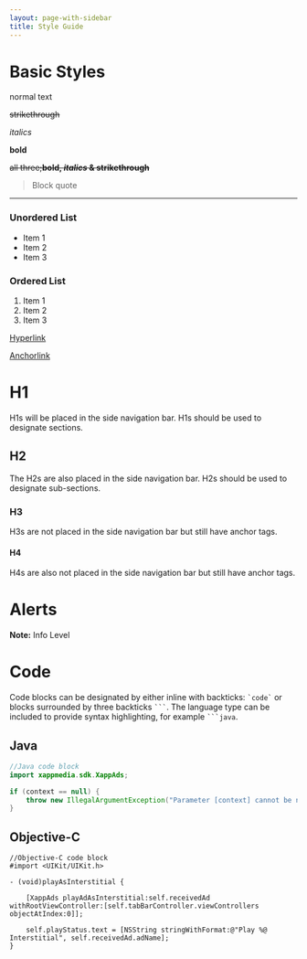 ```yaml
---
layout: page-with-sidebar
title: Style Guide
---
```


# Basic Styles

normal text

~~strikethrough~~

*italics*

__bold__

~~all three;__bold, *italics* & strikethrough__~~

>  Block quote

---

### Unordered List
- Item 1
- Item 2
- Item 3

### Ordered List
1. Item 1
1. Item 2
1. Item 3

[Hyperlink](http://www.xappmedia.com)

[Anchorlink](#code)

# H1

H1s will be placed in the side navigation bar.  H1s should be used to designate sections.

## H2

The H2s are also placed in the side navigation bar.  H2s should be used to designate sub-sections.

### H3

H3s are not placed in the side navigation bar but still have anchor tags.

#### H4

H4s are also not placed in the side navigation bar but still have anchor tags.


# Alerts

<div class="alert alert-info" role="alert">
  <b>Note:</b> Info Level
</div>

# Code

Code blocks can be designated by either inline with backticks: `` `code` `` or blocks surrounded by three backticks ```` ``` ````.  The language type can be included to provide syntax highlighting, for example ```` ```java ````.

## Java
```java
//Java code block
import xappmedia.sdk.XappAds;

if (context == null) {
    throw new IllegalArgumentException("Parameter [context] cannot be null. Please provide a valid context.");
}

```

## Objective-C
```objc
//Objective-C code block
#import <UIKit/UIKit.h>

- (void)playAsInterstitial {

    [XappAds playAdAsInterstitial:self.receivedAd withRootViewController:[self.tabBarController.viewControllers objectAtIndex:0]];

    self.playStatus.text = [NSString stringWithFormat:@"Play %@ Interstitial", self.receivedAd.adName];
}

```
